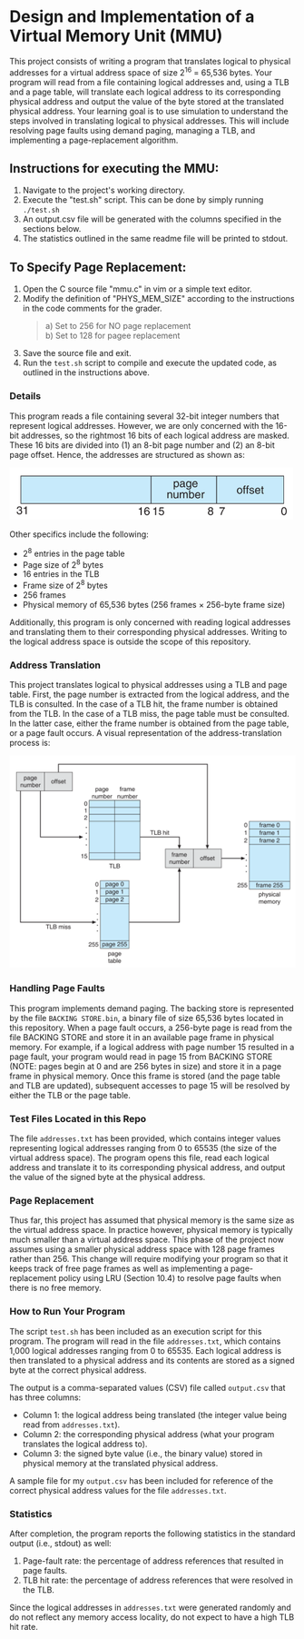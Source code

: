 # Design and Implementation of a Virtual Memory Unit (MMU)

This project consists of writing a program that translates logical to physical addresses for a virtual address space of size 2<sup>16</sup> = 65,536 bytes. Your program will read from a file containing logical addresses and, using a TLB and a page table, will translate each logical address to its corresponding physical address and output the value of the byte stored at the translated physical address. Your learning goal is to use simulation to understand the steps involved in translating logical to physical addresses. This will include resolving page faults using demand paging, managing a TLB, and implementing a page-replacement algorithm.

## Instructions for executing the MMU:
1) Navigate to the project's working directory.
2) Execute the "test.sh" script. This can be done by simply running `./test.sh`
3) An output.csv file will be generated with the columns specified in the sections below.
4) The statistics outlined in the same readme file will be printed to stdout.

## To Specify Page Replacement:
1) Open the C source file "mmu.c" in vim or a simple text editor.
2) Modify the definition of "PHYS_MEM_SIZE" according to the instructions in the code comments for the grader.
   > a) Set to 256 for NO page replacement <br>
   > b) Set to 128 for pagee replacement
3) Save the source file and exit.
4) Run the `test.sh` script to compile and execute the updated code, as outlined in the instructions above.

### Details
This program reads a file containing several 32-bit integer numbers that represent logical addresses. However, we are only concerned with the 16-bit addresses, so the rightmost 16 bits of each logical address are masked. These 16 bits are divided into (1) an 8-bit page number and (2) an 8-bit page offset. Hence, the addresses are structured as shown as:

<!-- ![Virtual Address](./figs/address.png) -->
<img src="./figs/address.png" alt="alt text" width="500">

Other specifics include the following:
* 2<sup>8</sup> entries in the page table 
* Page size of 2<sup>8</sup> bytes 
* 16 entries in the TLB 
* Frame size of 2<sup>8</sup> bytes 
* 256 frames 
* Physical memory of 65,536 bytes (256 frames × 256-byte frame size)    


Additionally, this program is only concerned with reading logical addresses and translating them to their corresponding physical addresses. Writing to the logical address space is outside the scope of this repository.

### Address Translation
This project translates logical to physical addresses using a TLB and page table. First, the page number is extracted from the logical address, and the TLB is consulted. In the case of a TLB hit, the frame number is obtained from the TLB. In the case of a TLB miss, the page table must be consulted. In the latter case, either the frame number is obtained from the page table, or a page fault occurs. A visual representation of the address-translation process is:

<img src="./figs/vmm.png" alt="alt text" width="800">


### Handling Page Faults
This program implements demand paging. The backing store is represented by the file `BACKING STORE.bin`, a binary file of size 65,536 bytes located in this repository. When a page fault occurs, a 256-byte page is read from the file BACKING STORE and store it in an available page frame in physical memory. For example, if a logical address with page number 15 resulted in a page fault, your program would read in page 15 from BACKING STORE (NOTE: pages begin at 0 and are 256 bytes in size) and store it in a page frame in physical memory. Once this frame is stored (and the page table and TLB are updated), subsequent accesses to page 15 will be resolved by either the TLB or the page table.

### Test Files Located in this Repo
The file `addresses.txt` has been provided, which contains integer values representing logical addresses ranging from 0 to 65535 (the size of the virtual address space). The program opens this file, read each logical address and translate it to its corresponding physical address, and output the value of the signed byte at the physical address.

### Page Replacement
Thus far, this project has assumed that physical memory is the same size as the virtual address space.
In practice however, physical memory is typically much smaller than a virtual address space. This phase of the project now 
assumes using a smaller physical address space with 128 page frames rather than 256. This change will require modifying 
your program so that it keeps track of free page frames as well as implementing a page-replacement policy using 
LRU (Section 10.4) to resolve page faults when there is no free memory.

### How to Run Your Program
The script `test.sh` has been included as an execution script for this program. The program will read in the file `addresses.txt`, 
which contains 1,000 logical addresses ranging from 0 to 65535. Each logical address is then translated to a physical address and its contents are stored as a signed byte at the correct physical address.

The output is a comma-separated values (CSV) file called `output.csv` that has three columns:

* Column 1: the logical address being translated (the integer value being read from `addresses.txt`).
* Column 2: the corresponding physical address (what your program translates the logical address to).
* Column 3: the signed byte value (i.e., the binary value) stored in physical memory at the translated physical address.

A sample file for my `output.csv` has been included for reference of the correct physical address values for the file `addresses.txt`.

### Statistics 
After completion, the program reports the following statistics in the standard output (i.e., stdout) as well:
1. Page-fault rate: the percentage of address references that resulted in page faults.
2. TLB hit rate: the percentage of address references that were resolved in the TLB.

Since the logical addresses in `addresses.txt` were generated randomly and do not reflect any memory access locality, 
do not expect to have a high TLB hit rate.
